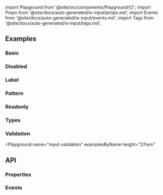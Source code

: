 import Playground from '@site/src/components/PlaygroundV2';
import Props from '@site/docs/auto-generated/ix-input/props.md';
import Events from '@site/docs/auto-generated/ix-input/events.md';
import Tags from '@site/docs/auto-generated/ix-input/tags.md';

## Examples

### Basic

<Playground name="input" examplesByName></Playground>

### Disabled

<Playground name="input-disabled" examplesByName></Playground>

### Label

<Playground name="input-label" examplesByName></Playground>

### Pattern

<Playground name="input-pattern" examplesByName></Playground>

### Readonly

<Playground name="input-readonly" examplesByName></Playground>

### Types

<Playground name="input-types" examplesByName height="24rem"></Playground>

### Validation

<Playground
  name="input-validation"
  examplesByName
  height="27rem"
></Playground>

## API

### Properties

<Props />

### Events

<Events />
